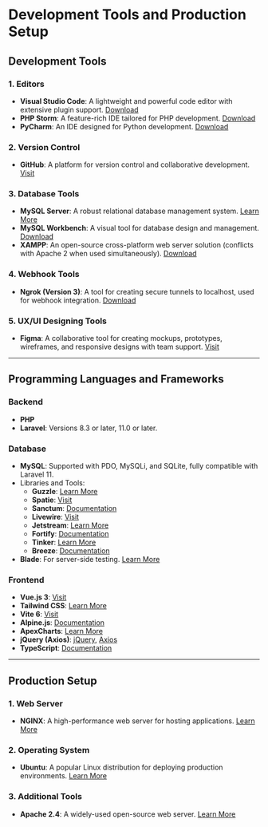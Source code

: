 # Development Tools and Production Setup

## Development Tools

### 1. Editors
- **Visual Studio Code**: A lightweight and powerful code editor with extensive plugin support. [Download](https://code.visualstudio.com/)
- **PHP Storm**: A feature-rich IDE tailored for PHP development. [Download](https://www.jetbrains.com/phpstorm/)
- **PyCharm**: An IDE designed for Python development. [Download](https://www.jetbrains.com/pycharm/)

### 2. Version Control
- **GitHub**: A platform for version control and collaborative development. [Visit](https://github.com/)

### 3. Database Tools
- **MySQL Server**: A robust relational database management system. [Learn More](https://dev.mysql.com/downloads/)
- **MySQL Workbench**: A visual tool for database design and management. [Download](https://dev.mysql.com/downloads/workbench/)
- **XAMPP**: An open-source cross-platform web server solution (conflicts with Apache 2 when used simultaneously). [Download](https://www.apachefriends.org/index.html)

### 4. Webhook Tools
- **Ngrok (Version 3)**: A tool for creating secure tunnels to localhost, used for webhook integration. [Download](https://ngrok.com/)

### 5. UX/UI Designing Tools
- **Figma**: A collaborative tool for creating mockups, prototypes, wireframes, and responsive designs with team support. [Visit](https://www.figma.com/)

---

## Programming Languages and Frameworks

### Backend
- **PHP**
- **Laravel**: Versions 8.3 or later, 11.0 or later.

### Database
- **MySQL**: Supported with PDO, MySQLi, and SQLite, fully compatible with Laravel 11.
- Libraries and Tools:
  - **Guzzle**: [Learn More](https://docs.guzzlephp.org/)
  - **Spatie**: [Visit](https://spatie.be/open-source)
  - **Sanctum**: [Documentation](https://laravel.com/docs/sanctum)
  - **Livewire**: [Visit](https://laravel-livewire.com/)
  - **Jetstream**: [Learn More](https://jetstream.laravel.com/)
  - **Fortify**: [Documentation](https://laravel.com/docs/fortify)
  - **Tinker**: [Learn More](https://laravel.com/docs/tinker)
  - **Breeze**: [Documentation]([https://laravel.com/docs/breeze](https://laravel.com/docs/11.x/starter-kits#breeze-and-blade))
- **Blade**: For server-side testing. [Learn More](https://laravel.com/docs/blade)

### Frontend
- **Vue.js 3**: [Visit](https://vuejs.org/)
- **Tailwind CSS**: [Learn More](https://tailwindcss.com/)
- **Vite 6**: [Visit](https://vitejs.dev/)
- **Alpine.js**: [Documentation](https://alpinejs.dev/)
- **ApexCharts**: [Learn More](https://apexcharts.com/)
- **jQuery (Axios)**: [jQuery](https://jquery.com/), [Axios](https://axios-http.com/)
- **TypeScript**: [Documentation](https://www.typescriptlang.org/)

---

## Production Setup

### 1. Web Server
- **NGINX**: A high-performance web server for hosting applications. [Learn More](https://nginx.org/)

### 2. Operating System
- **Ubuntu**: A popular Linux distribution for deploying production environments. [Learn More](https://ubuntu.com/)

### 3. Additional Tools
- **Apache 2.4**: A widely-used open-source web server. [Learn More](https://httpd.apache.org/)



